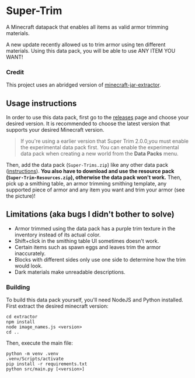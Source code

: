 # Super-Trim

A Minecraft datapack that enables all items as valid armor trimming materials.

A new update recently allowed us to trim armor using ten different materials. Using this data pack, you will be able to use ANY ITEM YOU WANT!

### Credit

This project uses an abridged version of [minecraft-jar-extractor](https://github.com/PrismarineJS/minecraft-jar-extractor).

## Usage instructions

In order to use this data pack, first go to the [releases](https://github.com/One-Nose/Super-Trim/releases) page and choose your desired version. It is recommended to choose the latest version that supports your desired Minecraft version.

> If you're using a earlier version that Super Trim 2.0.0,you must enable the experimental data pack first. You can enable the experimental data pack when creating a new world from the **Data Packs** menu.

Then, add the data pack (`Super-Trims.zip`) like any other data pack ([instructions](https://www.planetminecraft.com/blog/how-to-download-and-install-minecraft-data-packs/)). **You also have to download and use the resource pack (`Super-Trim-Resources.zip`), otherwise the data pack won't work.** Then, pick up a smithing table, an armor trimming smithing template, any supported piece of armor and any item you want and trim your armor (see the picture)!

## Limitations (aka bugs I didn't bother to solve)

-   Armor trimmed using the data pack has a purple trim texture in the inventory instead of its actual color.
-   Shift+click in the smithing table UI sometimes doesn't work.
-   Certain items such as spawn eggs and leaves trim the armor inaccurately.
-   Blocks with different sides only use one side to determine how the trim would look.
-   Dark materials make unreadable descriptions.

### Building

To build this data pack yourself, you'll need NodeJS and Python installed. First extract the desired minecraft version:

```
cd extractor
npm install
node image_names.js <version>
cd ..
```

Then, execute the main file:

```
python -m venv .venv
.venv/Scripts/activate
pip install -r requirements.txt
python src/main.py [<version>]
```
